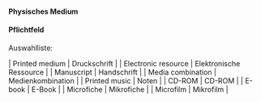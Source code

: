 #### Physisches Medium

#### Pflichtfeld
  
Auswahlliste:  
  

| Printed medium | Druckschrift |
| Electronic resource | Elektronische Ressource |
| Manuscript | Handschrift |
| Media combination | Medienkombination |
| Printed music | Noten |
| CD-ROM | CD-ROM |
| E-book | E-Book |
| Microfiche | Mikrofiche |
| Microfilm | Mikrofilm |